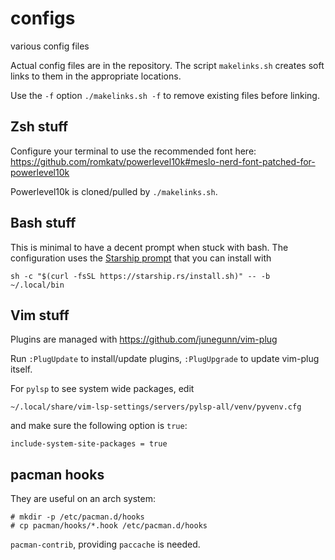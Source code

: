 # configs
various config files

Actual config files are in the repository. The script `makelinks.sh` creates
soft links to them in the appropriate locations.

Use the `-f` option `./makelinks.sh -f` to remove existing files before
linking.

## Zsh stuff

Configure your terminal to use the recommended font here:
https://github.com/romkatv/powerlevel10k#meslo-nerd-font-patched-for-powerlevel10k

Powerlevel10k is cloned/pulled by `./makelinks.sh`.

## Bash stuff

This is minimal to have a decent prompt when stuck with bash. The configuration
uses the [Starship prompt](https://starship.rs/) that you can install with

```shell
sh -c "$(curl -fsSL https://starship.rs/install.sh)" -- -b ~/.local/bin
```

## Vim stuff

Plugins are managed with https://github.com/junegunn/vim-plug

Run `:PlugUpdate` to install/update plugins, `:PlugUpgrade` to update vim-plug
itself.

For `pylsp` to see system wide packages, edit

```shell
~/.local/share/vim-lsp-settings/servers/pylsp-all/venv/pyvenv.cfg
```

and make sure the following option is `true`:

```text
include-system-site-packages = true
```

## pacman hooks

They are useful on an arch system:

```shell
# mkdir -p /etc/pacman.d/hooks
# cp pacman/hooks/*.hook /etc/pacman.d/hooks
```

`pacman-contrib`, providing `paccache` is needed.
